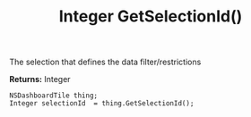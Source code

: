 ﻿---
uid: crmscript_ref_NSDashboardTile_GetSelectionId
title: Integer GetSelectionId()
intellisense: NSDashboardTile.GetSelectionId
keywords: NSDashboardTile, GetSelectionId
so.topic: reference
---

The selection that defines the data filter/restrictions

**Returns:** Integer


```crmscript
NSDashboardTile thing;
Integer selectionId  = thing.GetSelectionId();
```


